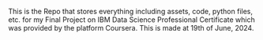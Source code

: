 This is the Repo that stores everything including assets, code, python files, etc. for my Final Project on IBM Data Science Professional Certificate which was provided by the platform Coursera. 
This is made at 19th of June, 2024. 
